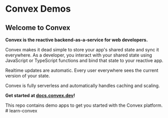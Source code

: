 
# Convex Demos

## Welcome to Convex

**Convex is the reactive backend-as-a-service for web developers.**

Convex makes it dead simple to store your app's shared state and sync it
everywhere. As a developer, you interact with your shared state using JavaScript
or TypeScript functions and bind that state to your reactive app.

Realtime updates are automatic. Every user everywhere sees the current version
of your state.

Convex is fully serverless and automatically handles caching and scaling.

**Get started at [docs.convex.dev](https://docs.convex.dev)!**

This repo contains demo apps to get you started with the Convex platform.
#   l e a r n - c o n v e x  
 